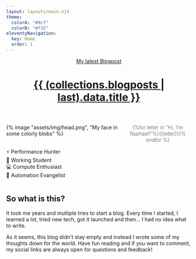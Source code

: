 ```yaml
---
layout: layouts/main.njk
theme:
  colorA: "#0cf"
  colorB: "#f35"
eleventyNavigation:
  key: Home
  order: 1
---
```


<style>
  #main-greeting {
    display: grid;
    max-width: 50rem;
    gap: var(--l) var(--xxl);
    grid-template-areas: "greeting" "head" "feats";
  }

  #main-greeting picture {
    grid-area: head;
  }
  #main-greeting h1 {
    font-size: var(--xxl);
    margin: 0;
    grid-area: greeting;
    align-self: end;
    text-align:center;
    font-weight: 200;
  }

  #main-greeting li {
    padding: var(--xxs) 0;
    list-style: none;
    white-space: nowrap;
    text-transform: capitalize;
  }

  #main-greeting ul {
    padding: 0;
    column-width: 11rem;
  }
  @media not (hover: none) {
    .font-fun-letter {
      --add: 0;
      font-weight: calc(200 + 700*var(--add));
      font-stretch: calc(100% + 25%*var(--add));
      transition: transform .2s,font-stretch .2s,font-weight .2s;
    }

    .font-fun-letter:hover {
      --add: 1;
    }
    .font-fun-letter:hover+.font-fun-letter,
    .font-fun-letter:has(+.font-fun-letter:hover) {
      --add: 0.7;
    }
    .font-fun-letter:hover+.font-fun-letter+.font-fun-letter,
    .font-fun-letter:has(+.font-fun-letter+.font-fun-letter:hover) {
      --add: 0.45;
    }
    .font-fun-letter:hover+.font-fun-letter+.font-fun-letter+.font-fun-letter,
    .font-fun-letter:has(+.font-fun-letter+.font-fun-letter+.font-fun-letter:hover) {
      --add: 0.2;
    }
  }
  @media (min-width: 40rem) {
    #main-greeting {
      grid-template-columns: 20rem 1fr;
      grid-template-rows: auto auto;
      grid-template-areas: "head greeting" "head feats";
    }
  }
</style>
<header>
  <a href="{{ (collections.blogposts | last).url }}">
    <div class="content">
      <span class="underline_fancy">My latest Blogpost</span>
      <h1>{{ (collections.blogposts | last).data.title }}</h1>
    </div>
  </a>
</header>
<main id="main-content">
  <div class="content">
    <article>
      <section id="main-greeting">
{% image "assets/img/head.png", "My face in some colorly blobs" %}

<h1>{%for letter in "Hi, I'm Raphael!"%}<span class="font-fun-letter">{{letter}}</span>{% endfor %}</h1>

- ⚡ performance hunter
- 📒 working student
- 💻 compute enthusiast
- 🚀 automation evangelist
  </section>

## So what is this?

It took me years and multiple tries to start a blog. Every time I started, I learned a lot, tried new tech, got it launched and then... I had no idea what to write.

As it seems, this blog didn't stay empty and instead I wrote some of my thoughts down for the world. Have fun reading and if you want to comment, my social links are always open for questions and feedback!

  </article>
  </div>
</main>
